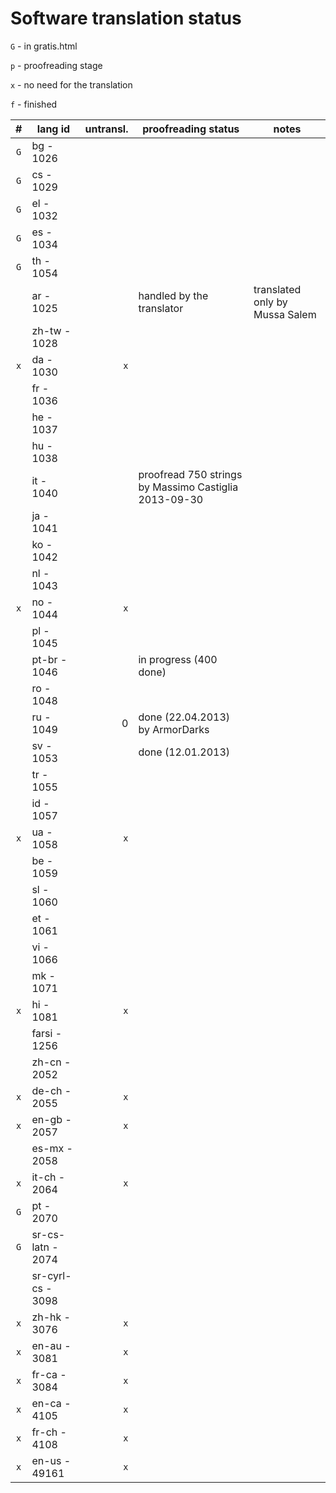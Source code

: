 

Software translation status
===========================

`G` - in gratis.html

`p` - proofreading stage

`x` - no need for the translation

`f` - finished

|  #  |      lang id      | untransl. |                  proofreading status                  |             notes              |
| :-: | ----------------- | --------: | ----------------------------------------------------- | ------------------------------ |
| `G` | bg - 1026         |           |                                                       |                                |
| `G` | cs - 1029         |           |                                                       |                                |
| `G` | el - 1032         |           |                                                       |                                |
| `G` | es - 1034         |           |                                                       |                                |
| `G` | th - 1054         |           |                                                       |                                |
|     | ar - 1025         |           | handled by the translator                             | translated only by Mussa Salem |
|     | zh-tw - 1028      |           |                                                       |                                |
| `x` | da - 1030         |       `x` |                                                       |                                |
|     | fr - 1036         |           |                                                       |                                |
|     | he - 1037         |           |                                                       |                                |
|     | hu - 1038         |           |                                                       |                                |
|     | it - 1040         |           | proofread 750 strings by Massimo Castiglia 2013-09-30 |                                |
|     | ja - 1041         |           |                                                       |                                |
|     | ko - 1042         |           |                                                       |                                |
|     | nl - 1043         |           |                                                       |                                |
| `x` | no - 1044         |       `x` |                                                       |                                |
|     | pl - 1045         |           |                                                       |                                |
|     | pt-br - 1046      |           | in progress (400 done)                                |                                |
|     | ro - 1048         |           |                                                       |                                |
|     | ru - 1049         |         0 | done (22.04.2013) by ArmorDarks                       |                                |
|     | sv - 1053         |           | done (12.01.2013)                                     |                                |
|     | tr - 1055         |           |                                                       |                                |
|     | id - 1057         |           |                                                       |                                |
| `x` | ua - 1058         |       `x` |                                                       |                                |
|     | be - 1059         |           |                                                       |                                |
|     | sl - 1060         |           |                                                       |                                |
|     | et - 1061         |           |                                                       |                                |
|     | vi - 1066         |           |                                                       |                                |
|     | mk - 1071         |           |                                                       |                                |
| `x` | hi - 1081         |       `x` |                                                       |                                |
|     | farsi - 1256      |           |                                                       |                                |
|     | zh-cn - 2052      |           |                                                       |                                |
| `x` | de-ch - 2055      |       `x` |                                                       |                                |
| `x` | en-gb - 2057      |       `x` |                                                       |                                |
|     | es-mx - 2058      |           |                                                       |                                |
| `x` | it-ch - 2064      |       `x` |                                                       |                                |
| `G` | pt - 2070         |           |                                                       |                                |
| `G` | sr-cs-latn - 2074 |           |                                                       |                                |
|     | sr-cyrl-cs - 3098 |           |                                                       |                                |
| `x` | zh-hk - 3076      |       `x` |                                                       |                                |
| `x` | en-au - 3081      |       `x` |                                                       |                                |
| `x` | fr-ca - 3084      |       `x` |                                                       |                                |
| `x` | en-ca - 4105      |       `x` |                                                       |                                |
| `x` | fr-ch - 4108      |       `x` |                                                       |                                |
| `x` | en-us - 49161     |       `x` |                                                       |                                |
